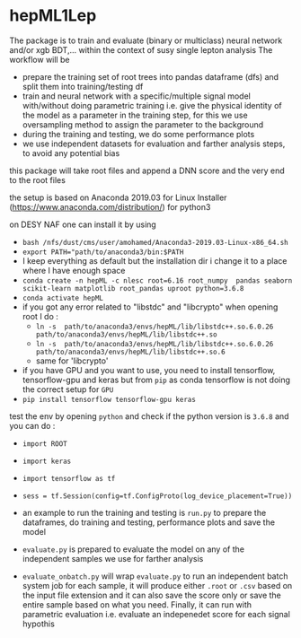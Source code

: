 # hepML1Lep
The package is to train and evaluate (binary or multiclass) neural network and/or xgb BDT,... within the context of susy single lepton analysis
The workflow will be 
 - prepare the training set of root trees into pandas dataframe (dfs) and split them into training/testing df
 - train and neural network with a specific/multiple signal model with/without doing parametric training i.e. give the physical identity of the model as a parameter in the training step, for this we use oversampling method to assign the parameter to the background
 - during the training and testing, we do some performance plots 
 - we use independent datasets for evaluation and farther analysis steps, to avoid any potential bias 

this package will take root files and append a DNN score and the very end to the root files

the setup is based on Anaconda 2019.03 for Linux Installer (https://www.anaconda.com/distribution/) for python3 

on DESY NAF one can install it by using 
 - ```bash /nfs/dust/cms/user/amohamed/Anaconda3-2019.03-Linux-x86_64.sh```
 - ```export PATH="path/to/anaconda3/bin:$PATH```
 - I keep everything as default but the installation dir i change it to a place where I have enough space
 - ```conda create -n hepML -c nlesc root=6.16 root_numpy  pandas seaborn scikit-learn matplotlib root_pandas uproot python=3.6.8```
 - ```conda activate hepML```
 - if you got any error related to "libstdc" and "libcrypto" when opening root I do : 
     - ```ln -s  path/to/anaconda3/envs/hepML/lib/libstdc++.so.6.0.26 path/to/anaconda3/envs/hepML/lib/libstdc++.so```
     - ```ln -s  path/to/anaconda3/envs/hepML/lib/libstdc++.so.6.0.26 path/to/anaconda3/envs/hepML/lib/libstdc++.so.6```
     - same for 'libcrypto'
 - if you have GPU and you want to use, you need to install tensorflow, tensorflow-gpu and keras but from `pip` as conda tensorflow is not doing the correct setup for `GPU`
 - ```pip install tensorflow tensorflow-gpu keras```

test the env by opening `python` and check if the python version is `3.6.8` and you can do : 
 - ```import ROOT```
 - ```import keras```
 - ```import tensorflow as tf```
 - ```sess = tf.Session(config=tf.ConfigProto(log_device_placement=True))```

- an example to run the training and testing is `run.py` to prepare the dataframes, do training and testing, performance plots and save the model
- `evaluate.py` is prepared to evaluate the model on any of the independent samples we use for farther analysis
- `evaluate_onbatch.py` will wrap `evaluate.py` to run an independent batch system job for each sample, it will produce either `.root` or `.csv` based on the input file extension and it can also save the score only or save the entire sample based on what you need. Finally, it can run with parametric evaluation i.e. evaluate an indepenedet score for each signal hypothis  
